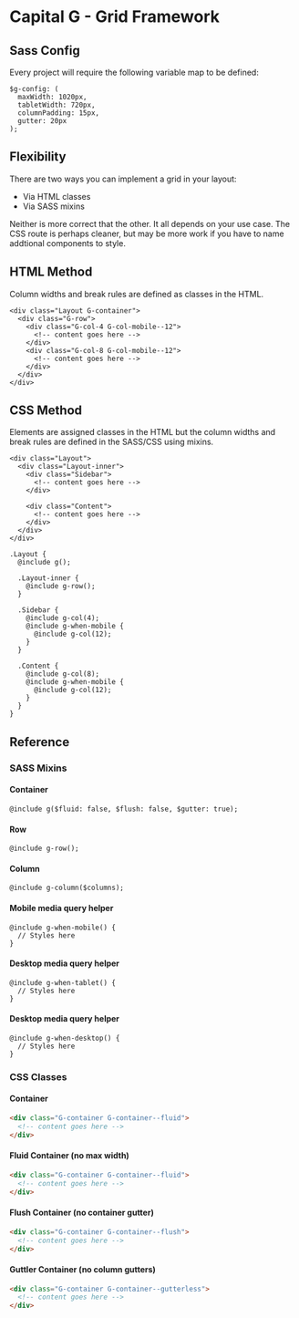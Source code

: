 # Capital G - Grid Framework

## Sass Config</h2>

Every project will require the following variable map to be defined:</p>

<pre><code>$g-config: (
  maxWidth: 1020px,
  tabletWidth: 720px,
  columnPadding: 15px,
  gutter: 20px
);</code></pre>

## Flexibility

There are two ways you can implement a grid in your layout:

* Via HTML classes
* Via SASS mixins

Neither is more correct that the other. It all depends on your use case. The CSS route is perhaps cleaner, but may be more work if you have to name addtional components to style.

## HTML Method

Column widths and break rules are defined as classes in the HTML.

<pre><code>&lt;div class="Layout G-container"&gt;
  &lt;div class="G-row"&gt;
    &lt;div class="G-col-4 G-col-mobile--12"&gt;
      &lt;!-- content goes here --&gt;
    &lt;/div&gt;
    &lt;div class="G-col-8 G-col-mobile--12"&gt;
      &lt;!-- content goes here --&gt;
    &lt;/div&gt;
  &lt;/div&gt;
&lt;/div&gt;</code></pre>

## CSS Method

Elements are assigned classes in the HTML but the column widths and break rules are defined in the SASS/CSS using mixins.

<pre><code>&lt;div class="Layout"&gt;
  &lt;div class="Layout-inner"&gt;
    &lt;div class="Sidebar"&gt;
      &lt;!-- content goes here --&gt;
    &lt;/div&gt;

    &lt;div class="Content"&gt;
      &lt;!-- content goes here --&gt;
    &lt;/div&gt;
  &lt;/div&gt;
&lt;/div&gt;</code></pre>

<pre><code>.Layout {
  @include g();

  .Layout-inner {
    @include g-row();
  }

  .Sidebar {
    @include g-col(4);
    @include g-when-mobile {
      @include g-col(12);
    }
  }

  .Content {
    @include g-col(8);
    @include g-when-mobile {
      @include g-col(12);
    }
  }
}</code></pre>

## Reference

### SASS Mixins

#### Container
```
@include g($fluid: false, $flush: false, $gutter: true);
```

#### Row
```
@include g-row();
```

#### Column
```
@include g-column($columns);
```

#### Mobile media query helper
```
@include g-when-mobile() {
  // Styles here
}
```

#### Desktop media query helper
```
@include g-when-tablet() {
  // Styles here
}
```


#### Desktop media query helper
```
@include g-when-desktop() {
  // Styles here
}
```



### CSS Classes

#### Container

```html
<div class="G-container G-container--fluid">
  <!-- content goes here -->
</div>
```

#### Fluid Container (no max width)

```html
<div class="G-container G-container--fluid">
  <!-- content goes here -->
</div>
```

#### Flush Container (no container gutter)

```html
<div class="G-container G-container--flush">
  <!-- content goes here -->
</div>
```

#### Guttler Container (no column gutters)

```html
<div class="G-container G-container--gutterless">
  <!-- content goes here -->
</div>
```
